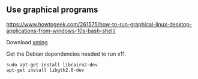 ## Use graphical programs
https://www.howtogeek.com/261575/how-to-run-graphical-linux-desktop-applications-from-windows-10s-bash-shell/

Download [xming](https://sourceforge.net/projects/xming/)

Get the Debian dependencies needed to run x11.
```
sudo apt-get install libcairo2-dev
apt-get install libgtk2.0-dev
```
